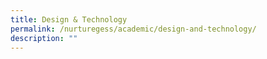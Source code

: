 ```yaml
---
title: Design & Technology
permalink: /nurturegess/academic/design-and-technology/
description: ""
---
```

